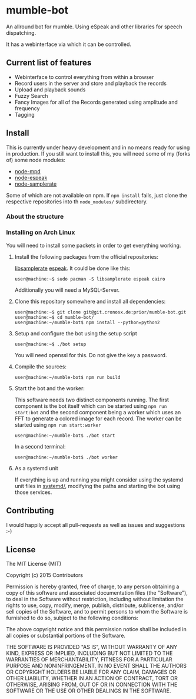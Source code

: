 # mumble-bot

An allround bot for mumble. Using eSpeak and other libraries for speech dispatching.

It has a webinterface via which it can be controlled.

## Current list of features

 - Webinterface to control everything from within a browser
 - Record users in the server and store and playback the records
 - Upload and playback sounds
 - Fuzzy Search
 - Fancy Images for all of the Records generated using amplitude and frequency
 - Tagging

## Install

This is currently under heavy development and in no means ready for using in production.
If you still want to install this, you will need some of my (forks of) some node modules:

 - [node-mpd](https://github.com/Prior99/node-mpd)
 - [node-espeak](https://github.com/Prior99/node-espeak)
 - [node-samplerate](https://github.com/Prior99/node-samplerate)

Some of which are not available on npm. If ```npm install``` fails, just clone the respective repositories into th ```node_modules/``` subdirectory.

### About the structure

### Installing on Arch Linux

You will need to install some packets in order to get everything working.

1. Install the following packages from the official repositories:

    [libsamplerate](https://www.archlinux.org/packages/extra/x86_64/libsamplerate/)
    [espeak](https://www.archlinux.org/packages/community/x86_64/espeak/).
    It could be done like this:
    ```
    user@machine:~$ sudo pacman -S libsamplerate espeak cairo
    ```
    Additionally you will need a MySQL-Server.

2. Clone this repository somewhere and install all dependencies:

    ```
    user@machine:~$ git clone git@git.cronosx.de:prior/mumble-bot.git
    user@machine:~$ cd mumble-bot/
    user@machine:~/mumble-bot$ npm install --python=python2
    ```

3. Setup and configure the bot using the setup script

    ```
    user@machine:~$ ./bot setup
    ```
    You will need openssl for this. Do not give the key a password.

4. Compile the sources:

    ```
    user@machine:~/mumble-bot$ npm run build
    ```

5. Start the bot and the worker:

    This software needs two distinct components running. The first component is the bot itself which can be started using `npm run start:bot` and the
    second component being a worker which uses an FFT to generate a colored image for each record. The worker can be started using `npm run start:worker`
    ```
    user@machine:~/mumble-bot$ ./bot start
    ```
    In a second terminal:
    ```
    user@machine:~/mumble-bot$ ./bot worker
    ```

6. As a systemd unit

    If everything is up and running you might consider using the systemd unit files in [systemd/](./systemd/), modifying the paths and starting the
    bot using those services.

## Contributing

I would happily accept all pull-requests as well as issues and suggestions :-)

## License

The MIT License (MIT)

Copyright (c) 2015 Contributors

Permission is hereby granted, free of charge, to any person obtaining a copy
of this software and associated documentation files (the "Software"), to deal
in the Software without restriction, including without limitation the rights
to use, copy, modify, merge, publish, distribute, sublicense, and/or sell
copies of the Software, and to permit persons to whom the Software is
furnished to do so, subject to the following conditions:

The above copyright notice and this permission notice shall be included in
all copies or substantial portions of the Software.

THE SOFTWARE IS PROVIDED "AS IS", WITHOUT WARRANTY OF ANY KIND, EXPRESS OR
IMPLIED, INCLUDING BUT NOT LIMITED TO THE WARRANTIES OF MERCHANTABILITY,
FITNESS FOR A PARTICULAR PURPOSE AND NONINFRINGEMENT. IN NO EVENT SHALL THE
AUTHORS OR COPYRIGHT HOLDERS BE LIABLE FOR ANY CLAIM, DAMAGES OR OTHER
LIABILITY, WHETHER IN AN ACTION OF CONTRACT, TORT OR OTHERWISE, ARISING FROM,
OUT OF OR IN CONNECTION WITH THE SOFTWARE OR THE USE OR OTHER DEALINGS IN
THE SOFTWARE.
